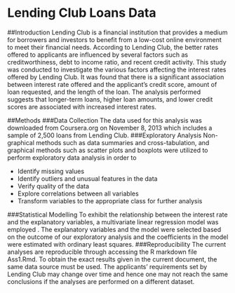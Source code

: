 Lending Club Loans Data
=======================

##Introduction
Lending Club is a financial institution that provides a medium for borrowers and investors to benefit from a low-cost online environment to meet their financial needs. According to Lending Club, the better rates offered to applicants are influenced by several factors such as creditworthiness, debt to income ratio, and recent credit activity.
This study was conducted to investigate the various factors affecting the interest rates offered by Lending Club. It was found that there is a significant association between interest rate offered and the applicant’s credit score, amount of loan requested, and the length of the loan. The analysis performed suggests that longer-term loans, higher loan amounts, and lower credit scores are associated with increased interest rates.

##Methods
###Data Collection
The data used for this analysis was downloaded from Coursera.org on November 8, 2013 which includes a sample of 2,500 loans from Lending Club.
###Exploratory Analysis
Non-graphical methods such as data summaries and cross-tabulation, and graphical methods such as scatter plots and boxplots were utilized to perform exploratory data analysis in order to 
* Identify missing values  
* Identify outliers and unusual features in the data  
* Verify quality of the data  
* Explore correlations between all variables  
* Transform variables to the appropriate class for further analysis

###Statistical Modelling
To exhibit the relationship between the interest rate and the explanatory variables, a multivariate linear regression model was employed . The explanatory variables and the model were selected based on the outcome of our exploratory analysis and the coefficients in the model were estimated with ordinary least squares.
###Reproducibility
The current analyses are reproducible through accessing the R markdown file Ass1.Rmd. To obtain the exact results given in the current document, the same data source must be used. The applicants’ requirements set by Lending Club may change over time and hence one may not reach the same conclusions if the analyses are performed on a different dataset.
